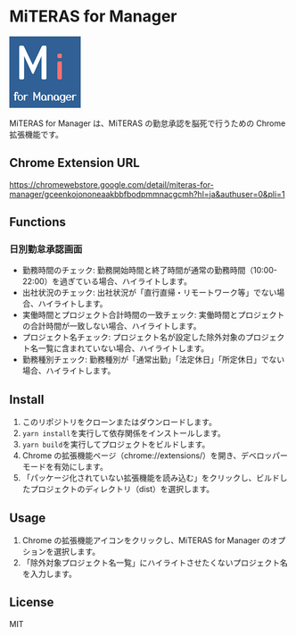 # MiTERAS for Manager

![ロゴ](src/assets/logo.png)

MiTERAS for Manager は、MiTERAS の勤怠承認を脳死で行うための Chrome 拡張機能です。

## Chrome Extension URL

https://chromewebstore.google.com/detail/miteras-for-manager/gceenkojononeaakbbfbodpmmnacgcmh?hl=ja&authuser=0&pli=1

## Functions

### 日別勤怠承認画面

- 勤務時間のチェック: 勤務開始時間と終了時間が通常の勤務時間（10:00-22:00）を過ぎている場合、ハイライトします。
- 出社状況のチェック: 出社状況が「直行直帰・リモートワーク等」でない場合、ハイライトします。
- 実働時間とプロジェクト合計時間の一致チェック: 実働時間とプロジェクトの合計時間が一致しない場合、ハイライトします。
- プロジェクト名チェック: プロジェクト名が設定した除外対象のプロジェクト名一覧に含まれていない場合、ハイライトします。
- 勤務種別チェック: 勤務種別が「通常出勤」「法定休日」「所定休日」でない場合、ハイライトします。

## Install

1. このリポジトリをクローンまたはダウンロードします。
2. `yarn install`を実行して依存関係をインストールします。
3. `yarn build`を実行してプロジェクトをビルドします。
4. Chrome の拡張機能ページ（chrome://extensions/）を開き、デベロッパーモードを有効にします。
5. 「パッケージ化されていない拡張機能を読み込む」をクリックし、ビルドしたプロジェクトのディレクトリ（dist）を選択します。

## Usage

1. Chrome の拡張機能アイコンをクリックし、MiTERAS for Manager のオプションを選択します。
2. 「除外対象プロジェクト名一覧」にハイライトさせたくないプロジェクト名を入力します。

## License

MIT
